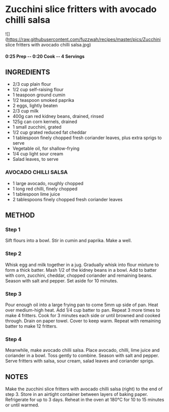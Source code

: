 # Zucchini slice fritters with avocado chilli salsa
![](https://raw.githubusercontent.com/fuzzwah/recipes/master/pics/Zucchini slice fritters with avocado chilli salsa.jpg)
#### 0:25 Prep -- 0:20 Cook -- 4 Servings
## INGREDIENTS
* 2/3 cup plain flour
* 1/2 cup self-raising flour
* 1 teaspoon ground cumin
* 1/2 teaspoon smoked paprika
* 2 eggs, lightly beaten
* 2/3 cup milk
* 400g can red kidney beans, drained, rinsed
* 125g can corn kernels, drained
* 1 small zucchini, grated
* 1/2 cup grated reduced fat cheddar
* 1 tablespoon finely chopped fresh coriander leaves, plus extra sprigs to serve
* Vegetable oil, for shallow-frying
* 1/4 cup light sour cream
* Salad leaves, to serve
### AVOCADO CHILLI SALSA
* 1 large avocado, roughly chopped
* 1 long red chilli, finely chopped
* 1 tablespoon lime juice
* 2 tablespoons finely chopped fresh coriander leaves
## METHOD
### Step 1
Sift flours into a bowl. Stir in cumin and paprika. Make a well.
### Step 2
Whisk egg and milk together in a jug. Gradually whisk into flour mixture to form a thick batter. Mash 1/2 of the kidney beans in a bowl. Add to batter with corn, zucchini, cheddar, chopped coriander and remaining beans. Season with salt and pepper. Set aside for 10 minutes.
### Step 3
Pour enough oil into a large frying pan to come 5mm up side of pan. Heat over medium-high heat. Add 1/4 cup batter to pan. Repeat 3 more times to make 4 fritters. Cook for 3 minutes each side or until browned and cooked through. Drain on paper towel. Cover to keep warm. Repeat with remaining batter to make 12 fritters.
### Step 4
Meanwhile, make avocado chilli salsa. Place avocado, chilli, lime juice and coriander in a bowl. Toss gently to combine. Season with salt and pepper. Serve fritters with salsa, sour cream, salad leaves and coriander sprigs.
## NOTES
Make the zucchini slice fritters with avocado chilli salsa (right) to the end of step 3. Store in an airtight container between layers of baking paper. Refrigerate for up to 3 days. Reheat in the oven at 180°C for 10 to 15 minutes or until warmed.
